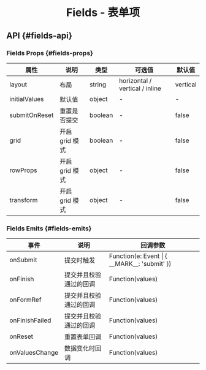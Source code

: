 <h1 align="center">
Fields - 表单项
</h1>

## API {#fields-api}

### Fields Props {#fields-props}

| 属性            | 说明         | 类型      | 可选值                            | 默认值      |
|---------------|------------|---------|--------------------------------|----------|
| layout        | 布局         | string  | horizontal / vertical / inline | vertical |
| initialValues | 默认值        | object  | -                              | -        |
| submitOnReset | 重置是否提交     | boolean | -                              | false    |
| grid          | 开启 grid 模式 | boolean | -                              | false    |
| rowProps      | 开启 grid 模式 | object  | -                              | false    |
| transform     | 开启 grid 模式 | object  | -                              | false    |

### Fields Emits {#fields-emits}

| 事件             | 说明          | 回调参数                                               |
|----------------|-------------|----------------------------------------------------|
| onSubmit       | 提交时触发       | Function(e: Event \| \{ \_\_MARK\_\_: 'submit' \}) |
| onFinish       | 提交并且校验通过的回调 | Function(values)                                   |
| onFormRef      | 提交并且校验通过的回调 | Function(values)                                   |
| onFinishFailed | 提交并且校验通过的回调 | Function(values)                                   |
| onReset        | 重置表单回调      | Function(values)                                   |
| onValuesChange | 数据变化时回调     | Function(values)                                   |

